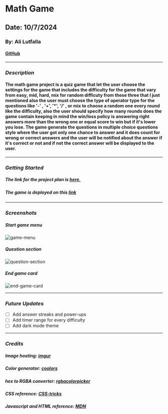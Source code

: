 # Math Game 

## Date: 10/7/2024 

### By: Ali Lutfalla

#### [GitHub](https://github.com/ali-lutfalla) 
***

### ***Description*** 
#### The math game project is a quiz game that let the user choose the settings for the game that includes the difficulty for the game that vary from easy, mid, hard, mix for random difficuty from these three that I just mentioned also the user must choose the type of operator type for the questions like '-' , '+', '*', '/' , or mix to choose a random one every round like the difficulty, also the user should specify how many rounds does the game contain keeping in mind the win/loss policy is answering right answers more than the wrong one or equal score to win but if it's lower you lose. The game generate the questions in multiple choice questions style where the user got only one chance to answer and it does count for wrong or correct answers and the user will be notified about the answer if it's correct or not and if not the correct answer will be displayed to the user.
*** 

### ***Getting Started***
##### The link for the project plan is [here.](https://github.com/ali-lutfalla/MATH-GAME/blob/main/projectPlan.md)
##### The game is deployed on this [link](https://ali-lutfalla.github.io/MATH-GAME/)
*** 

### ***Screenshots***
##### Start game menu 
![game-menu](https://i.imgur.com/rU4CkXt.png)

##### Question section 
![question-section](https://i.imgur.com/BzxdjIg.png)

##### End game card
![end-game-card](https://i.imgur.com/1khPwuw.png)
***

### ***Future Updates***
- [ ] Add answer streaks and power-ups
- [ ] Add timer range for every difficulty
- [ ] Add dark mode theme 
*** 
### ***Credits***
##### Image hosting: [imgur](https://imgur.com/)
##### Color generator: [coolors](https://coolors.co/)
##### hex to RGBA converter: [rgbacolorpicker](https://rgbacolorpicker.com/hex-to-rgba)
##### CSS reference: [CSS-tricks](https://css-tricks.com/)
##### Javascript and HTML reference: [MDN](https://developer.mozilla.org/en-US/)

